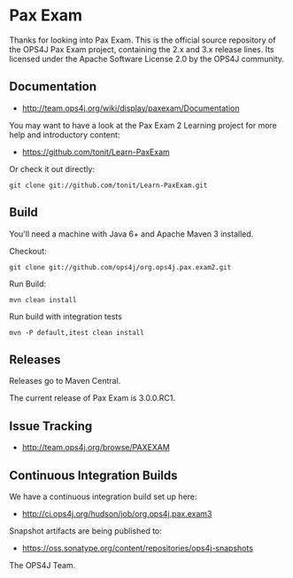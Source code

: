 Pax Exam
========

Thanks for looking into Pax Exam.
This is the official source repository of the OPS4J Pax Exam project, containing the 2.x and 3.x release lines.
Its licensed under the Apache Software License 2.0 by the OPS4J community.

## Documentation

* <http://team.ops4j.org/wiki/display/paxexam/Documentation>

You may want to have a look at the Pax Exam 2 Learning project for more help and introductory content:

* <https://github.com/tonit/Learn-PaxExam>

Or check it out directly:

    git clone git://github.com/tonit/Learn-PaxExam.git


## Build

You'll need a machine with Java 6+ and Apache Maven 3 installed.

Checkout:

    git clone git://github.com/ops4j/org.ops4j.pax.exam2.git

Run Build:

    mvn clean install

Run build with integration tests

    mvn -P default,itest clean install

## Releases

Releases go to Maven Central.

The current release of Pax Exam is 3.0.0.RC1.

## Issue Tracking

* <http://team.ops4j.org/browse/PAXEXAM>

## Continuous Integration Builds

We have a continuous integration build set up here:

* <http://ci.ops4j.org/hudson/job/org.ops4j.pax.exam3>

Snapshot artifacts are being published to:

* <https://oss.sonatype.org/content/repositories/ops4j-snapshots>


The OPS4J Team.
